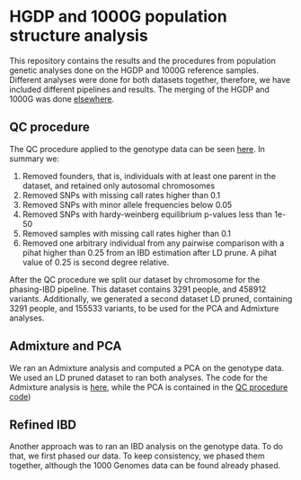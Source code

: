 # HGDP and 1000G population structure analysis    

This repository contains the results and the procedures from population genetic analyses done on the HGDP and 1000G reference samples.
Different analyses were done for both datasets together, therefore, we have included different pipelines and results. 
The merging of the HGDP and 1000G was done [elsewhere](https://tomszar.github.io/HGDP_1000G_Merge/).

## QC procedure

The QC procedure applied to the genotype data can be seen [here](https://nbviewer.jupyter.org/github/tomszar/HGDP_1000G_PopStruct/blob/master/Code/2018-05-CleanSNPs.ipynb).
In summary we:

1. Removed founders, that is, individuals with at least one parent in the dataset, and retained only autosomal chromosomes
2. Removed SNPs with missing call rates higher than 0.1
3. Removed SNPs with minor allele frequencies below 0.05
4. Removed SNPs with hardy-weinberg equilibrium p-values less than 1e-50
5. Removed samples with missing call rates higher than 0.1
6. Removed one arbitrary individual from any pairwise comparison with a pihat higher than 0.25 from an IBD estimation after LD prune. A pihat value of 0.25 is second degree relative.

After the QC procedure we split our dataset by chromosome for the phasing-IBD pipeline.
This dataset contains 3291 people, and 458912 variants.
Additionally, we generated a second dataset LD pruned, containing 3291 people, and 155533 variants, to be used for the PCA and Admixture analyses.

## Admixture and PCA

We ran an Admixture analysis and computed a PCA on the genotype data. 
We used an LD pruned dataset to ran both analyses.
The code for the Admixture analysis is [here](), while the PCA is contained in the [QC procedure code](https://nbviewer.jupyter.org/github/tomszar/HGDP_1000G_PopStruct/blob/master/Code/2018-05-CleanSNPs.ipynb))

## Refined IBD

Another approach was to ran an IBD analysis on the genotype data. 
To do that, we first phased our data. 
To keep consistency, we phased them together, although the 1000 Genomes data can be found already phased.
